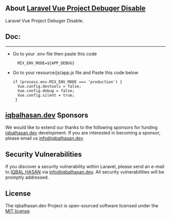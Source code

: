 ## About <a href="javascript:void();" target="_blank">Laravel Vue Project Debuger Disable</a>

Laravel Vue Project Debuger Disable.

## Doc:

<hr/>

- Go to your .env file then paste this code

  ```
    MIX_ENV_MODE=${APP_DEBUG}
  ```

- Go to your resource/js/app.js file and Paste this code below

  ```
  if (process.env.MIX_ENV_MODE === 'production') {
    Vue.config.devtools = false;
    Vue.config.debug = false;
    Vue.config.silent = true;
   }
  ```

## <a href="https://iqbalhasan.dev" target="_blank">iqbalhasan.dev</a> Sponsors

We would like to extend our thanks to the following sponsors for funding <a href="https://iqbalhasan.dev" target="_blank">iqbalhasan.dev</a> development. If you are interested in becoming a sponsor, please email us <a href="mailto:info@iqbalhasan.dev">info@iqbalhasan.dev</a>

## Security Vulnerabilities

If you discover a security vulnerability within Laravel, please send an e-mail to <a href="https://iqbalhasan.dev" target="_blank">IQBAL HASAN</a> via [info@iqbalhasan.dev](mailto:info@iqbalhasan.dev). All security vulnerabilities will be promptly addressed.

## License

The iqbalhasan.dev Project is open-sourced software licensed under the [MIT license](https://opensource.org/licenses/MIT).
